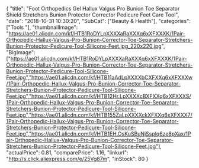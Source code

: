 {
	"title": "Foot Orthopedics Gel Hallux Valgus Pro Bunion Toe Separator Shield Stretchers Bunion Protector Corrector Pedicure Feet Care Tool",
	"date": "2018-10-31 10:30:20",
	"SubCat": ["Beauty & Health"],
	"categories": ["Tools "],
	"thumbnailImage": "https://ae01.alicdn.com/kf/HTB1RoDYLpXXXXaRaXXXq6xXFXXXK/1Pair-Orthopedic-Hallux-Valgus-Pro-Bunion-Corrector-Toe-Separator-Stretchers-Bunion-Protector-Pedicure-Tool-Silicone-Feet.jpg_220x220.jpg",
	"BigImage": ["https://ae01.alicdn.com/kf/HTB1RoDYLpXXXXaRaXXXq6xXFXXXK/1Pair-Orthopedic-Hallux-Valgus-Pro-Bunion-Corrector-Toe-Separator-Stretchers-Bunion-Protector-Pedicure-Tool-Silicone-Feet.jpg","https://ae01.alicdn.com/kf/HTB11aAdLpXXXXbCXFXXq6xXFXXXw/1Pair-Orthopedic-Hallux-Valgus-Pro-Bunion-Corrector-Toe-Separator-Stretchers-Bunion-Protector-Pedicure-Tool-Silicone-Feet.jpg","https://ae01.alicdn.com/kf/HTB12Hr.LpXXXXcBXFXXq6xXFXXXS/1Pair-Orthopedic-Hallux-Valgus-Pro-Bunion-Corrector-Toe-Separator-Stretchers-Bunion-Protector-Pedicure-Tool-Silicone-Feet.jpg","https://ae01.alicdn.com/kf/HTB155ZaLpXXXXckXFXXq6xXFXXX7/1Pair-Orthopedic-Hallux-Valgus-Pro-Bunion-Corrector-Toe-Separator-Stretchers-Bunion-Protector-Pedicure-Tool-Silicone-Feet.jpg","https://ae01.alicdn.com/kf/HTB1EH.OsKuSBuNjSsplq6ze8pXax/1Pair-Orthopedic-Hallux-Valgus-Pro-Bunion-Corrector-Toe-Separator-Stretchers-Bunion-Protector-Pedicure-Tool-Silicone-Feet.jpg"],
	"actualPrice": 0.81,
	"comparePrice": 1.16,
	"linkurl": "http://s.click.aliexpress.com/e/25Vg87m",
	"inStock": 80
}
